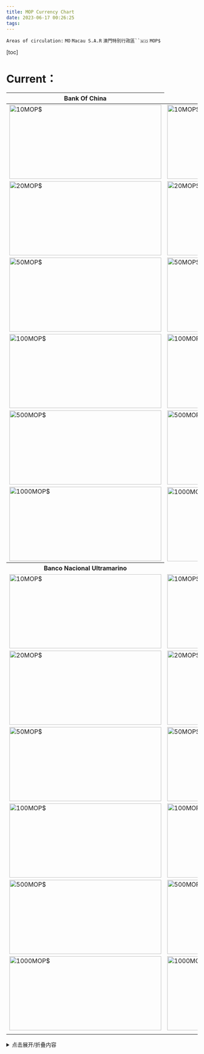 ```yaml
---
title: MOP Currency Chart
date: 2023-06-17 00:26:25
tags:
---
```


`Areas of circulation:`
`MO`  `Macau S.A.R` `澳門特別行政區``🇲🇴` `MOP$`




[toc]

# Current：


<table style="undefined;table-layout: fixed;">
<colgroup>

</colgroup>
<thead>
  <tr>
  <th>Bank Of China</th>
  </tr>
</thead>
<tbody>
  <tr>
    <td ><img src="BOCMO_MOP_10_A.jpg" alt="10MOP$" width="400" height="195"></td>
    <td ><img src="BOCMO_MOP_10_B.jpg" alt="10MOP$" width="400" height="195"></td>
  </tr>
    <td><img src="BOCMO_MOP_20_A.jpg" alt="20MOP$" width="400" height="195"></td>
    <td><img src="BOCMO_MOP_20_B.jpg" alt="20MOP$" width="400" height="195"></td>
  </tr>
    <td><img src="BOCMO_MOP_50_A.jpg" alt="50MOP$" width="400" height="195"></td>
    <td><img src="BOCMO_MOP_50_B.jpg" alt="50MOP$" width="400" height="195"></td>
  </tr>
    <td><img src="BOCMO_MOP_100_A.jpg" alt="100MOP$" width="400" height="195"></td>
    <td><img src="BOCMO_MOP_100_B.jpg" alt="100MOP$" width="400" height="195"></td>
  </tr>
    <td><img src="BOCMO_MOP_500_A.jpg" alt="500MOP$" width="400" height="195"></td>
    <td><img src="BOCMO_MOP_500_B.jpg" alt="500MOP$" width="400" height="195"></td>
  </tr>
    <td><img src="BOCMO_MOP_1000_A.jpg" alt="1000MOP$" width="400" height="195"></td>
    <td><img src="BOCMO_MOP_1000_B.jpg" alt="1000MOP$" width="400" height="195"></td>
  </tr>
  <tr>
    <th>Banco Nacional Ultramarino</th>
  </tr>
  <tr>
    <td><img src="BNU_MOP_10_A.jpg" alt="10MOP$" width="400" height="195"></td>
    <td><img src="BNU_MOP_10_B.jpg" alt="10MOP$" width="400" height="195"></td>
  </tr>
    <td><img src="BNU_MOP_20_A.jpg" alt="20MOP$" width="400" height="195"></td>
    <td><img src="BNU_MOP_20_B.jpg" alt="20MOP$" width="400" height="195"></td>
  </tr>
    <td><img src="BNU_MOP_50_A.jpg" alt="50MOP$" width="400" height="195"></td>
    <td><img src="BNU_MOP_50_B.jpg" alt="50MOP$" width="400" height="195"></td>
  </tr>
    <td><img src="BNU_MOP_100_A.jpg" alt="100MOP$" width="400" height="195"></td>
    <td><img src="BNU_MOP_100_B.jpg" alt="100MOP$" width="400" height="195"></td>
  </tr>
    <td><img src="BNU_MOP_500_A.jpg" alt="500MOP$" width="400" height="195"></td>
    <td><img src="BNU_MOP_500_B.jpg" alt="500MOP$" width="400" height="195"></td>
  </tr>
    <td><img src="BNU_MOP_1000_A.jpg" alt="1000MOP$" width="400" height="195"></td>
    <td><img src="BNU_MOP_1000_B.jpg" alt="1000MOP$" width="400" height="195"></td>
  </tr>
  <tr>
    <td></td>
    <td></td>
  </tr>
</tbody>
</table>

<details>

<summary>点击展开/折叠内容</summary>

</details>





